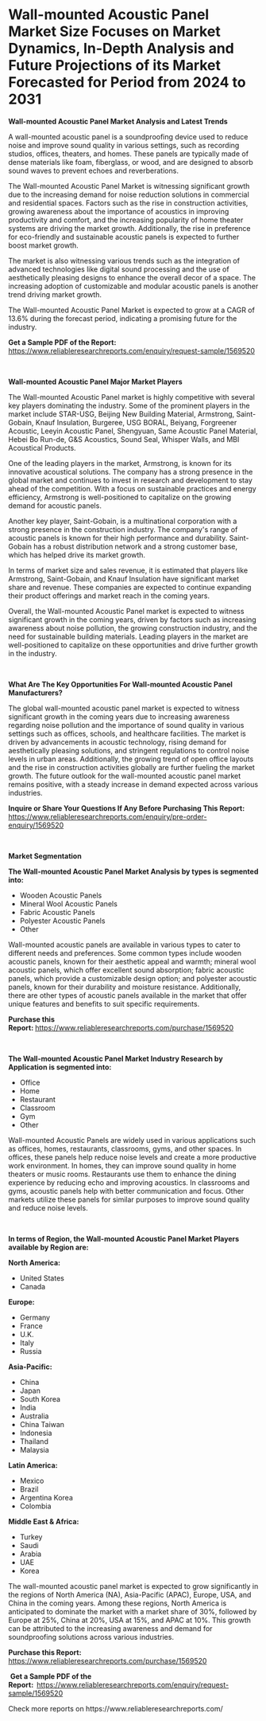 <p><h1>Wall-mounted Acoustic Panel Market Size Focuses on Market Dynamics, In-Depth Analysis and Future Projections of its Market Forecasted for Period from 2024 to 2031</h1></p><p><strong>Wall-mounted Acoustic Panel Market Analysis and Latest Trends</strong></p>
<p><p>A wall-mounted acoustic panel is a soundproofing device used to reduce noise and improve sound quality in various settings, such as recording studios, offices, theaters, and homes. These panels are typically made of dense materials like foam, fiberglass, or wood, and are designed to absorb sound waves to prevent echoes and reverberations.</p><p>The Wall-mounted Acoustic Panel Market is witnessing significant growth due to the increasing demand for noise reduction solutions in commercial and residential spaces. Factors such as the rise in construction activities, growing awareness about the importance of acoustics in improving productivity and comfort, and the increasing popularity of home theater systems are driving the market growth. Additionally, the rise in preference for eco-friendly and sustainable acoustic panels is expected to further boost market growth.</p><p>The market is also witnessing various trends such as the integration of advanced technologies like digital sound processing and the use of aesthetically pleasing designs to enhance the overall decor of a space. The increasing adoption of customizable and modular acoustic panels is another trend driving market growth.</p><p>The Wall-mounted Acoustic Panel Market is expected to grow at a CAGR of 13.6% during the forecast period, indicating a promising future for the industry.</p></p>
<p><strong>Get a Sample PDF of the Report:&nbsp;</strong> <a href="https://www.reliableresearchreports.com/enquiry/request-sample/1569520">https://www.reliableresearchreports.com/enquiry/request-sample/1569520</a></p>
<p>&nbsp;</p>
<p><strong>Wall-mounted Acoustic Panel Major Market Players</strong></p>
<p><p>The Wall-mounted Acoustic Panel market is highly competitive with several key players dominating the industry. Some of the prominent players in the market include STAR-USG, Beijing New Building Material, Armstrong, Saint-Gobain, Knauf Insulation, Burgeree, USG BORAL, Beiyang, Forgreener Acoustic, Leeyin Acoustic Panel, Shengyuan, Same Acoustic Panel Material, Hebei Bo Run-de, G&S Acoustics, Sound Seal, Whisper Walls, and MBI Acoustical Products. </p><p>One of the leading players in the market, Armstrong, is known for its innovative acoustical solutions. The company has a strong presence in the global market and continues to invest in research and development to stay ahead of the competition. With a focus on sustainable practices and energy efficiency, Armstrong is well-positioned to capitalize on the growing demand for acoustic panels.</p><p>Another key player, Saint-Gobain, is a multinational corporation with a strong presence in the construction industry. The company's range of acoustic panels is known for their high performance and durability. Saint-Gobain has a robust distribution network and a strong customer base, which has helped drive its market growth.</p><p>In terms of market size and sales revenue, it is estimated that players like Armstrong, Saint-Gobain, and Knauf Insulation have significant market share and revenue. These companies are expected to continue expanding their product offerings and market reach in the coming years.</p><p>Overall, the Wall-mounted Acoustic Panel market is expected to witness significant growth in the coming years, driven by factors such as increasing awareness about noise pollution, the growing construction industry, and the need for sustainable building materials. Leading players in the market are well-positioned to capitalize on these opportunities and drive further growth in the industry.</p></p>
<p>&nbsp;</p>
<p><strong>What Are The Key Opportunities For Wall-mounted Acoustic Panel Manufacturers?</strong></p>
<p><p>The global wall-mounted acoustic panel market is expected to witness significant growth in the coming years due to increasing awareness regarding noise pollution and the importance of sound quality in various settings such as offices, schools, and healthcare facilities. The market is driven by advancements in acoustic technology, rising demand for aesthetically pleasing solutions, and stringent regulations to control noise levels in urban areas. Additionally, the growing trend of open office layouts and the rise in construction activities globally are further fueling the market growth. The future outlook for the wall-mounted acoustic panel market remains positive, with a steady increase in demand expected across various industries.</p></p>
<p><strong>Inquire or Share Your Questions If Any Before Purchasing This Report:</strong> <a href="https://www.reliableresearchreports.com/enquiry/pre-order-enquiry/1569520">https://www.reliableresearchreports.com/enquiry/pre-order-enquiry/1569520</a></p>
<p>&nbsp;</p>
<p><strong>Market Segmentation</strong></p>
<p><strong>The Wall-mounted Acoustic Panel Market Analysis by types is segmented into:</strong></p>
<p><ul><li>Wooden Acoustic Panels</li><li>Mineral Wool Acoustic Panels</li><li>Fabric Acoustic Panels</li><li>Polyester Acoustic Panels</li><li>Other</li></ul></p>
<p><p>Wall-mounted acoustic panels are available in various types to cater to different needs and preferences. Some common types include wooden acoustic panels, known for their aesthetic appeal and warmth; mineral wool acoustic panels, which offer excellent sound absorption; fabric acoustic panels, which provide a customizable design option; and polyester acoustic panels, known for their durability and moisture resistance. Additionally, there are other types of acoustic panels available in the market that offer unique features and benefits to suit specific requirements.</p></p>
<p><strong>Purchase this Report:&nbsp;</strong><a href="https://www.reliableresearchreports.com/purchase/1569520">https://www.reliableresearchreports.com/purchase/1569520</a></p>
<p>&nbsp;</p>
<p><strong>The Wall-mounted Acoustic Panel Market Industry Research by Application is segmented into:</strong></p>
<p><ul><li>Office</li><li>Home</li><li>Restaurant</li><li>Classroom</li><li>Gym</li><li>Other</li></ul></p>
<p><p>Wall-mounted Acoustic Panels are widely used in various applications such as offices, homes, restaurants, classrooms, gyms, and other spaces. In offices, these panels help reduce noise levels and create a more productive work environment. In homes, they can improve sound quality in home theaters or music rooms. Restaurants use them to enhance the dining experience by reducing echo and improving acoustics. In classrooms and gyms, acoustic panels help with better communication and focus. Other markets utilize these panels for similar purposes to improve sound quality and reduce noise levels.</p></p>
<p>&nbsp;</p>
<p><strong>In terms of Region, the Wall-mounted Acoustic Panel Market Players available by Region are:</strong></p>
<p>
    <p> <strong> North America: </strong>
        <ul>
            <li>United States</li>
            <li>Canada</li>
        </ul>
        </p> 
    <p> <strong> Europe: </strong>
        <ul>
            <li>Germany</li>
            <li>France</li>
            <li>U.K.</li>
            <li>Italy</li>
            <li>Russia</li>
        </ul>
        </p> 
    <p> <strong> Asia-Pacific: </strong>
        <ul>
            <li>China</li>
            <li>Japan</li>
            <li>South Korea</li>
            <li>India</li>
            <li>Australia</li>
            <li>China Taiwan</li>
            <li>Indonesia</li>
            <li>Thailand</li>
            <li>Malaysia</li>
        </ul>
        </p> 
    <p> <strong> Latin America: </strong>
        <ul>
            <li>Mexico</li>
            <li>Brazil</li>
            <li>Argentina Korea</li>
            <li>Colombia</li>
        </ul>
        </p> 
    <p> <strong> Middle East & Africa: </strong>
        <ul>
            <li>Turkey</li>
            <li>Saudi</li>
            <li>Arabia</li>
            <li>UAE</li>
            <li>Korea</li>
        </ul>
    </p>
    </p>
<p><p>The wall-mounted acoustic panel market is expected to grow significantly in the regions of North America (NA), Asia-Pacific (APAC), Europe, USA, and China in the coming years. Among these regions, North America is anticipated to dominate the market with a market share of 30%, followed by Europe at 25%, China at 20%, USA at 15%, and APAC at 10%. This growth can be attributed to the increasing awareness and demand for soundproofing solutions across various industries.</p></p>
<p><strong>Purchase this Report: </strong><a href="https://www.reliableresearchreports.com/purchase/1569520">https://www.reliableresearchreports.com/purchase/1569520</a></p>
<p>&nbsp;<strong>Get a Sample PDF of the Report:&nbsp;&nbsp;</strong><a href="https://www.reliableresearchreports.com/enquiry/request-sample/1569520">https://www.reliableresearchreports.com/enquiry/request-sample/1569520</a></p>
<p><strong></strong></p>
<p>Check more reports on https://www.reliableresearchreports.com/</p>
